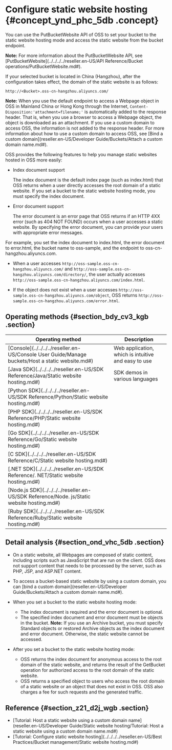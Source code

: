 # Configure static website hosting {#concept_ynd_phc_5db .concept}

You can use the PutBucketWebsite API of OSS to set your bucket to the static website hosting mode and access the static website from the bucket endpoint.

**Note:** For more information about the PutBucketWebsite API, see [PutBucketWebsite](../../../../reseller.en-US/API Reference/Bucket operations/PutBucketWebsite.md#).

If your selected bucket is located in China \(Hangzhou\), after the configuration takes effect, the domain of the static website is as follows:

```
http://<Bucket>.oss-cn-hangzhou.aliyuncs.com/
```

**Note:** When you use the default endpoint to access a Webpage object in OSS in Mainland China or Hong Kong through the Internet, `Content-Disposition:'attachment=filename;'` is automatically added to the response header. That is, when you use a browser to access a Webpage object, the object is downloaded as an attachment. If you use a custom domain to access OSS, the information is not added to the response header. For more information about how to use a custom domain to access OSS, see [Bind a custom domain](reseller.en-US/Developer Guide/Buckets/Attach a custom domain name.md#).

OSS provides the following features to help you manage static websites hosted in OSS more easily:

-   Index document support

    The index document is the default index page \(such as index.html\) that OSS returns when a user directly accesses the root domain of a static website. If you set a bucket to the static website hosting mode, you must specify the index document.

-   Error document support

    The error document is an error page that OSS returns if an HTTP 4XX error \(such as 404 NOT FOUND\) occurs when a user accesses a static website. By specifying the error document, you can provide your users with appropriate error messages.


For example, you set the index document to index.html, the error document to error.html, the bucket name to oss-sample, and the endpoint to oss-cn-hangzhou.aliyuncs.com.

-   When a user accesses `http://oss-sample.oss-cn-hangzhou.aliyuncs.com/` and `http://oss-sample.oss-cn-hangzhou.aliyuncs.com/directory/`, the user actually accesses `http://oss-sample.oss-cn-hangzhou.aliyuncs.com/index.html`.

-   If the object does not exist when a user accesses `http://oss-sample.oss-cn-hangzhou.aliyuncs.com/object`, OSS returns `http://oss-sample.oss-cn-hangzhou.aliyuncs.com/error.html`.


## Operating methods {#section_bdy_cv3_kgb .section}

|Operating method|Description|
|----------------|-----------|
|[Console](../../../../reseller.en-US/Console User Guide/Manage buckets/Host a static website.md#)|Web application, which is intuitive and easy to use|
|[Java SDK](../../../../reseller.en-US/SDK Reference/Java/Static website hosting.md#)|SDK demos in various languages|
|[Python SDK](../../../../reseller.en-US/SDK Reference/Python/Static website hosting.md#)|
|[PHP SDK](../../../../reseller.en-US/SDK Reference/PHP/Static website hosting.md#)|
|[Go SDK](../../../../reseller.en-US/SDK Reference/Go/Static website hosting.md#)|
|[C SDK](../../../../reseller.en-US/SDK Reference/C/Static website hosting.md#)|
|[.NET SDK](../../../../reseller.en-US/SDK Reference/. NET/Static website hosting.md#)|
|[Node.js SDK](../../../../reseller.en-US/SDK Reference/Node. js/Static website hosting.md#)|
|[Ruby SDK](../../../../reseller.en-US/SDK Reference/Ruby/Static website hosting.md#)|

## Detail analysis {#section_ond_vhc_5db .section}

-   On a static website, all Webpages are composed of static content, including scripts such as JavaScript that are run on the client. OSS does not support content that needs to be processed by the server, such as PHP, JSP, and ASP.NET content.
-   To access a bucket-based static website by using a custom domain, you can [bind a custom domain](reseller.en-US/Developer Guide/Buckets/Attach a custom domain name.md#).
-   When you set a bucket to the static website hosting mode:

    -   The index document is required and the error document is optional.
    -   The specified index document and error document must be objects in the bucket.
    **Note:** If you use an Archive bucket, you must specify Standard objects or restored Archive objects as the index document and error document. Otherwise, the static website cannot be accessed.

-   After you set a bucket to the static website hosting mode:
    -   OSS returns the index document for anonymous access to the root domain of the static website, and returns the result of the GetBucket operation for authorized access to the root domain of the static website.
    -   OSS returns a specified object to users who access the root domain of a static website or an object that does not exist in OSS. OSS also charges a fee for such requests and the generated traffic.

## Reference {#section_z21_d2j_wgb .section}

-   [Tutorial: Host a static website using a custom domain name](reseller.en-US/Developer Guide/Static website hosting/Tutorial: Host a static website using a custom domain name.md#)
-   [Tutorial: Configure static website hosting](../../../../reseller.en-US/Best Practices/Bucket management/Static website hosting.md#)

